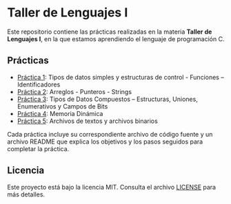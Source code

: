 # Taller de Lenguajes I

Este repositorio contiene las prácticas realizadas en la materia **Taller de Lenguajes I**, en la que estamos aprendiendo el lenguaje de programación C.

## Prácticas

- [Práctica 1](practica1/): Tipos de datos simples y estructuras de control - Funciones – Identificadores
- [Práctica 2](practica2/): Arreglos - Punteros - Strings
- [Práctica 3](practica3/): Tipos de Datos Compuestos – Estructuras, Uniones, Enumerativos y Campos de Bits
- [Práctica 4](practica4/): Memoria Dinámica
- [Práctica 5](practica5/): Archivos de textos y archivos binarios

Cada práctica incluye su correspondiente archivo de código fuente y un archivo README que explica los objetivos y los pasos seguidos para completar la práctica.

## Licencia

Este proyecto está bajo la licencia MIT. Consulta el archivo [LICENSE](LICENSE) para más detalles.
